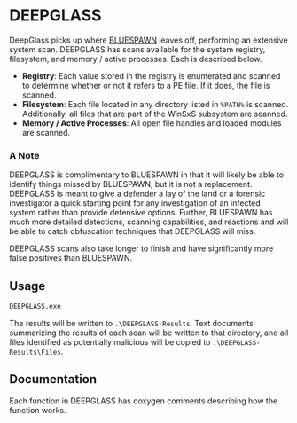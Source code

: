 # DEEPGLASS

DeepGlass picks up where [BLUESPAWN](https://github.com/ION28/BLUESPAWN) leaves off, performing an extensive system scan. DEEPGLASS has scans available for the system registry, filesystem, and memory / active processes. Each is described below.

 * **Registry**: Each value stored in the registry is enumerated and scanned to determine whether or not it refers to a PE file. If it does, the file is scanned.
 * **Filesystem**: Each file located in any directory listed in `%PATH%` is scanned. Additionally, all files that are part of the WinSxS subsystem are scanned.
 * **Memory / Active Processes**: All open file handles and loaded modules are scanned.
 
### A Note
DEEPGLASS is complimentary to BLUESPAWN in that it will likely be able to identify things missed by BLUESPAWN, but it is not a replacement. DEEPGLASS is meant to give a defender a lay of the land or a forensic investigator a quick starting point for any investigation of an infected system rather than provide defensive options. Further, BLUESPAWN has much more detailed detections, scanning capabilities, and reactions and will be able to catch obfuscation techniques that DEEPGLASS will miss.

DEEPGLASS scans also take longer to finish and have significantly more false positives than BLUESPAWN.

## Usage

```cmd
DEEPGLASS.exe
```

The results will be written to `.\DEEPGLASS-Results`. Text documents summarizing the results of each scan will be written to that directory, and all files identified as potentially malicious will be copied to `.\DEEPGLASS-Results\Files`.

## Documentation

Each function in DEEPGLASS has doxygen comments describing how the function works.
